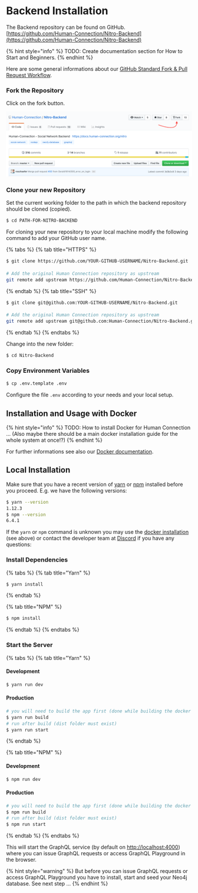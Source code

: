 # Backend Installation


The Backend repository can be found on GitHub.
[https://github.com/Human-Connection/Nitro-Backend](https://github.com/Human-Connection/Nitro-Backend)

{% hint style="info" %} TODO: Create documentation section for How to Start and Beginners. {% endhint %}

Here are some general informations about our [GitHub Standard Fork & Pull Request Workflow](https://gist.github.com/Chaser324/ce0505fbed06b947d962).

### Fork the Repository

Click on the fork button.

![Fork screenshot](../../.gitbook/assets/screenshot-forking-nitro-backend.png)

### Clone your new Repository

Set the current working folder to the path in which the backend repository should be cloned (copied).

```bash
$ cd PATH-FOR-NITRO-BACKEND
```

For cloning your new repository to your local machine modify the following command to add your GitHub user name.

{% tabs %}
{% tab title="HTTPS" %}
```bash
$ git clone https://github.com/YOUR-GITHUB-USERNAME/Nitro-Backend.git

# Add the original Human Connection repository as upstream
git remote add upstream https://github.com/Human-Connection/Nitro-Backend.git
```
{% endtab %}
{% tab title="SSH" %}
```bash
$ git clone git@github.com:YOUR-GITHUB-USERNAME/Nitro-Backend.git

# Add the original Human Connection repository as upstream
git remote add upstream git@github.com:Human-Connection/Nitro-Backend.git
```
{% endtab %}
{% endtabs %}

Change into the new folder:

```bash
$ cd Nitro-Backend
```

### Copy Environment Variables

```bash
$ cp .env.template .env
```

Configure the file `.env` according to your needs and your local setup.


## Installation and Usage with Docker

{% hint style="info" %}
TODO: How to install Docker for Human Connection …
(Also maybe there should be a main docker installation guide for the whole system at once!?)
{% endhint %}

For further informations see also our [Docker documentation](docker.md).


## Local Installation

Make sure that you have a recent version of [yarn](https://yarnpkg.com/en/) or [npm](https://www.npmjs.com) installed before you proceed. E.g. we have the following versions:

```sh
$ yarn --version
1.12.3
$ npm --version
6.4.1
```

If the `yarn` or `npm` command is unknown you may use the [docker installation](#installation-and-usage-with-docker) (see above) or contact the developer team at [Discord](https://discord.gg/6ub73U3) if you have any questions:

### Install Dependencies

{% tabs %}
{% tab title="Yarn" %}
```bash
$ yarn install
```
{% endtab %}

{% tab title="NPM" %}
```bash
$ npm install
```
{% endtab %}
{% endtabs %}

### Start the Server

{% tabs %}
{% tab title="Yarn" %}
#### Development

```bash
$ yarn run dev
```

#### Production

```bash
# you will need to build the app first (done while building the docker image)
$ yarn run build
# run after build (dist folder must exist)
$ yarn run start
```
{% endtab %}

{% tab title="NPM" %}
#### Development

```bash
$ npm run dev
```

#### Production

```bash
# you will need to build the app first (done while building the docker image)
$ npm run build
# run after build (dist folder must exist)
$ npm run start
```
{% endtab %}
{% endtabs %}

This will start the GraphQL service \(by default on [http://localhost:4000](http://localhost:4000)\) where you can issue GraphQL requests or access GraphQL Playground in the browser.

{% hint style="warning" %}
But before you can issue GraphQL requests or access GraphQL Playground you have to install, start and seed your Neo4j database. See next step …
{% endhint %}
